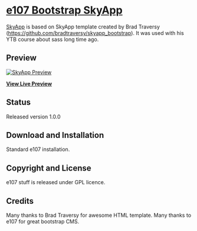 # [e107 Bootstrap SkyApp](https://www.e107sk.com/)

[SkyApp](https://www.e107sk.com/) is based on SkyApp template created by Brad Traversy (https://github.com/bradtraversy/skyapp_bootstrap). It was used with his YTB course about sass long time ago.  


## Preview

[![SkyApp Preview](https://www.e107sk.com/media/img/800x0/2021-01/skyapp_preview.png)](https://www.e107sk.com/bootstrap/skyapp/)

**[View Live Preview](https://www.e107sk.com/bootstrap/skyapp/)**

## Status

Released version 1.0.0

## Download and Installation

Standard e107 installation.

## Copyright and License

e107 stuff is released under GPL licence.

## Credits

Many thanks to Brad Traversy for awesome HTML template. Many thanks to e107 for great bootstrap CMS.


